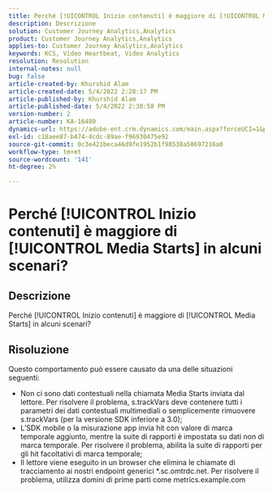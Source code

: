```yaml
---
title: Perché [!UICONTROL Inizio contenuti] è maggiore di [!UICONTROL Media Starts] in alcuni scenari?
description: Descrizione
solution: Customer Journey Analytics,Analytics
product: Customer Journey Analytics,Analytics
applies-to: Customer Journey Analytics,Analytics
keywords: KCS, Video Heartbeat, Video Analytics
resolution: Resolution
internal-notes: null
bug: false
article-created-by: Khurshid Alam
article-created-date: 5/4/2022 2:28:17 PM
article-published-by: Khurshid Alam
article-published-date: 5/4/2022 2:30:58 PM
version-number: 2
article-number: KA-16480
dynamics-url: https://adobe-ent.crm.dynamics.com/main.aspx?forceUCI=1&pagetype=entityrecord&etn=knowledgearticle&id=4ec0dc6b-b6cb-ec11-a7b5-6045bd00dbbc
exl-id: c18aee87-b474-4cdc-89ae-f96930475e92
source-git-commit: 0c3e421beca46d9fe1952b1f98538a50697216a0
workflow-type: tm+mt
source-wordcount: '141'
ht-degree: 2%

---
```


# Perché [!UICONTROL Inizio contenuti] è maggiore di [!UICONTROL Media Starts] in alcuni scenari?

## Descrizione


Perché [!UICONTROL Inizio contenuti] è maggiore di [!UICONTROL Media Starts] in alcuni scenari?


## Risoluzione


Questo comportamento può essere causato da una delle situazioni seguenti:

- Non ci sono dati contestuali nella chiamata Media Starts inviata dal lettore. Per risolvere il problema, s.trackVars deve contenere tutti i parametri dei dati contestuali multimediali o semplicemente rimuovere s.trackVars (per la versione SDK inferiore a 3.0);
- L’SDK mobile o la misurazione app invia hit con valore di marca temporale aggiunto, mentre la suite di rapporti è impostata su dati non di marca temporale. Per risolvere il problema, abilita la suite di rapporti per gli hit facoltativi di marca temporale;
- Il lettore viene eseguito in un browser che elimina le chiamate di tracciamento ai nostri endpoint generici \*.sc.omtrdc.net. Per risolvere il problema, utilizza domini di prime parti come metrics.example.com
